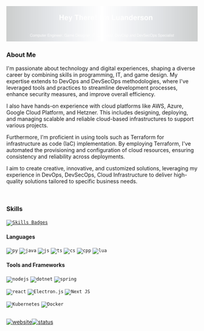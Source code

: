 <a align="center">![banner](assets/banner.svg)</a>

### About Me

<!-- <img align="right" alt="AI Generated Image" src="https://th.bing.com/th/id/OIG3.u6qGpBx7w1ALaytkDprs?w=1024&h=1024&rs=1&pid=ImgDetMain" width="400" /> -->


I'm passionate about technology and digital experiences, shaping a diverse career by combining skills in programming, IT, and game design. My expertise extends to DevOps and DevSecOps methodologies, where I've leveraged tools and practices to streamline development processes, enhance security measures, and improve overall efficiency.

I also have hands-on experience with cloud platforms like AWS, Azure, Google Cloud Platform, and Hetzner. This includes designing, deploying, and managing scalable and reliable cloud-based infrastructures to support various projects.
  
Furthermore, I'm proficient in using tools such as Terraform for infrastructure as code (IaC) implementation. By employing Terraform, I've automated the provisioning and configuration of cloud resources, ensuring consistency and reliability across deployments.

I aim to create creative, innovative, and customized solutions, leveraging my experience in DevOps, DevSecOps, Cloud Infrastructure to deliver high-quality solutions tailored to specific business needs.

<br />
<!-- <p align="right"><code>Content Credentials © 2024 Microsof
Generated with AI ∙ March 17, 2024 at 5:36 PM</code></p> -->

### Skills 
<a href="SKILS.md"><code>![Skills Badges](https://img.shields.io/badge/Skills_List-blue?style=for-the-badge)</code></a>
#### Languages

<code>![py](https://img.shields.io/badge/Python-3776AB?style=for-the-badge&logo=python&logoColor=yellow)</code>
<code>![java](https://img.shields.io/badge/Java-fff?style=for-the-badge&logo=openjdk&logoColor=red)</code>
<code>![js](https://img.shields.io/badge/JavaScript-F7DF1E?style=for-the-badge&logo=javascript&logoColor=black)</code>
<code>![ts](https://img.shields.io/badge/TypeScript-007ACC?style=for-the-badge&logo=typescript&logoColor=white)</code>
<code>![cs](https://img.shields.io/badge/C%23-purple?style=for-the-badge&logo=C%23&logoColor=white)</code>
<code>![cpp](https://img.shields.io/badge/C%2B%2B-00599C?style=for-the-badge&logo=c%2B%2B&logoColor=white)</code>
<code>![lua](https://img.shields.io/badge/Lua-2C2D72?style=for-the-badge&logo=lua&logoColor=white)</code>

#### Tools and Frameworks
<code>![nodejs](https://img.shields.io/badge/Node.js-43853D?style=for-the-badge&logo=node.js&logoColor=white)</code>
<code>![dotnet](https://img.shields.io/badge/.NET-5C2D91?style=for-the-badge&logo=.net&logoColor=white)</code>
<code>![spring](https://img.shields.io/badge/Spring-6DB33F?style=for-the-badge&logo=spring&logoColor=white)</code>

<code>![react](https://img.shields.io/badge/React-20232A?style=for-the-badge&logo=react&logoColor=61DAFB)</code>
<code>![Electron.js](https://img.shields.io/badge/Electron-191970?style=for-the-badge&logo=Electron&logoColor=white)</code>
<code>![Next JS](https://img.shields.io/badge/Next-black?style=for-the-badge&logo=next.js&logoColor=white)</code>

<code>![Kubernetes](https://img.shields.io/badge/kubernetes-%23326ce5.svg?style=for-the-badge&logo=kubernetes&logoColor=white)</code>
<code>![Docker](https://img.shields.io/badge/docker-%230db7ed.svg?style=for-the-badge&logo=docker&logoColor=white)</code>


##
<a href='https://luanderson.dev.br' target='__blak'>![website](https://img.shields.io/badge/luanderson.dev.br-%230db7ed.svg?style=for-the-badge)![status](https://img.shields.io/website-up-down-green-red/https/luanderson.dev.br?style=for-the-badge)</a>
